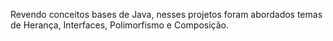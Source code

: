 Revendo conceitos bases de Java, nesses projetos foram abordados temas de Herança, Interfaces, Polimorfismo e Composição.
